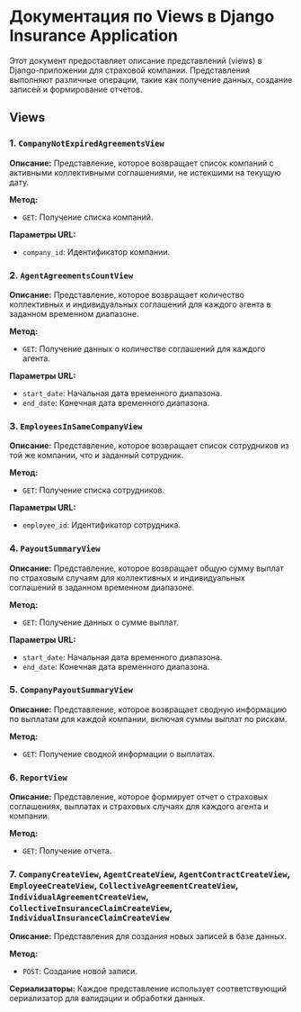 # Документация по Views в Django Insurance Application

Этот документ предоставляет описание представлений (views) в Django-приложении для страховой компании. Представления выполняют различные операции, такие как получение данных, создание записей и формирование отчетов.

## Views

### 1. `CompanyNotExpiredAgreementsView`

**Описание:**
Представление, которое возвращает список компаний с активными коллективными соглашениями, не истекшими на текущую дату.

**Метод:**
- `GET`: Получение списка компаний.

**Параметры URL:**
- `company_id`: Идентификатор компании.

### 2. `AgentAgreementsCountView`

**Описание:**
Представление, которое возвращает количество коллективных и индивидуальных соглашений для каждого агента в заданном временном диапазоне.

**Метод:**
- `GET`: Получение данных о количестве соглашений для каждого агента.

**Параметры URL:**
- `start_date`: Начальная дата временного диапазона.
- `end_date`: Конечная дата временного диапазона.

### 3. `EmployeesInSameCompanyView`

**Описание:**
Представление, которое возвращает список сотрудников из той же компании, что и заданный сотрудник.

**Метод:**
- `GET`: Получение списка сотрудников.

**Параметры URL:**
- `employee_id`: Идентификатор сотрудника.

### 4. `PayoutSummaryView`

**Описание:**
Представление, которое возвращает общую сумму выплат по страховым случаям для коллективных и индивидуальных соглашений в заданном временном диапазоне.

**Метод:**
- `GET`: Получение данных о сумме выплат.

**Параметры URL:**
- `start_date`: Начальная дата временного диапазона.
- `end_date`: Конечная дата временного диапазона.

### 5. `CompanyPayoutSummaryView`

**Описание:**
Представление, которое возвращает сводную информацию по выплатам для каждой компании, включая суммы выплат по рискам.

**Метод:**
- `GET`: Получение сводной информации о выплатах.

### 6. `ReportView`

**Описание:**
Представление, которое формирует отчет о страховых соглашениях, выплатах и страховых случаях для каждого агента и компании.

**Метод:**
- `GET`: Получение отчета.

### 7. `CompanyCreateView`, `AgentCreateView`, `AgentContractCreateView`, `EmployeeCreateView`, `CollectiveAgreementCreateView`, `IndividualAgreementCreateView`, `CollectiveInsuranceClaimCreateView`, `IndividualInsuranceClaimCreateView`

**Описание:**
Представления для создания новых записей в базе данных.

**Метод:**
- `POST`: Создание новой записи.

**Сериализаторы:**
Каждое представление использует соответствующий сериализатор для валидации и обработки данных.
